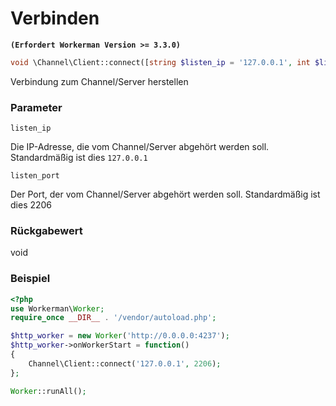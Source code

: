 # Verbinden
**``` (Erfordert Workerman Version >= 3.3.0) ```**
```php
void \Channel\Client::connect([string $listen_ip = '127.0.0.1', int $listen_port = 2206])
```
Verbindung zum Channel/Server herstellen

### Parameter
 ``` listen_ip ```

Die IP-Adresse, die vom Channel/Server abgehört werden soll. Standardmäßig ist dies ```127.0.0.1```

 ``` listen_port ```

Der Port, der vom Channel/Server abgehört werden soll. Standardmäßig ist dies 2206

### Rückgabewert
void



### Beispiel
```php
<?php
use Workerman\Worker;
require_once __DIR__ . '/vendor/autoload.php';

$http_worker = new Worker('http://0.0.0.0:4237');
$http_worker->onWorkerStart = function()
{
    Channel\Client::connect('127.0.0.1', 2206);
};

Worker::runAll();
```
